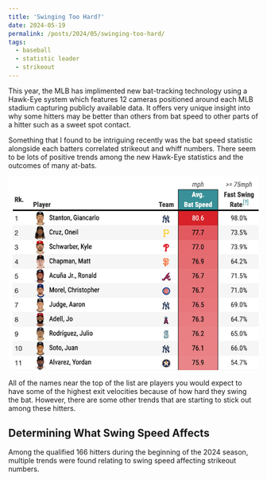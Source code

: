 ```yaml
---
title: 'Swinging Too Hard?'
date: 2024-05-19
permalink: /posts/2024/05/swinging-too-hard/
tags:
  - baseball
  - statistic leader
  - strikeout
---
```


This year, the MLB has implimented new bat-tracking technology using a Hawk-Eye system which features 12 cameras positioned around each MLB stadium capturing publicly available data. It offers very unique insight into why some hitters may be better than others from bat speed to other parts of a hitter such as a sweet spot contact. 

Something that I found to be intriguing recently was the bat speed statistic alongside each batters correlated strikeout and whiff numbers. There seem to be lots of positive trends among the new Hawk-Eye statistics and the outcomes of many at-bats.

![Illustration of 2024 Swing Speed Leaderboard](/images/savant_leaderboard.png)

All of the names near the top of the list are players you would expect to have some of the highest exit velocities because of how hard they swing the bat. However, there are some other trends that are starting to stick out among these hitters. 

Determining What Swing Speed Affects
------
Among the qualified 166 hitters during the beginning of the 2024 season, multiple trends were found relating to swing speed affecting strikeout numbers. 
